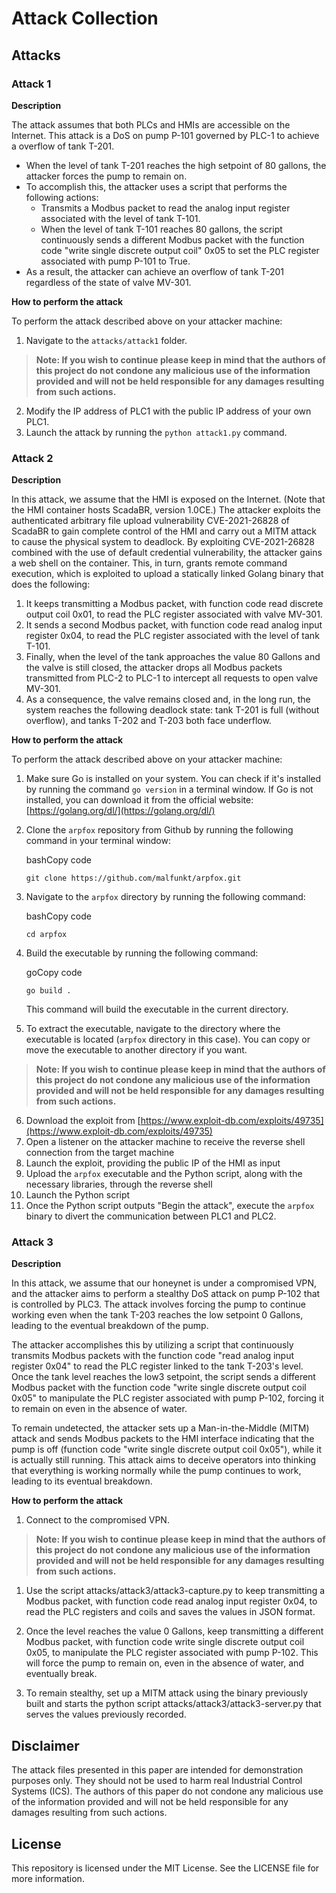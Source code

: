# Attack Collection


## Attacks

### Attack 1

**Description**

The attack assumes that both PLCs and HMIs are accessible on the Internet.
This attack is a DoS on pump P-101 governed by PLC-1 to achieve a overflow of tank T-201.

-   When the level of tank T-201 reaches the high setpoint of 80 gallons, the attacker forces the pump to remain on.
-   To accomplish this, the attacker uses a script that performs the following actions:
    -   Transmits a Modbus packet to read the analog input register associated with the level of tank T-101.
    -   When the level of tank T-101 reaches 80 gallons, the script continuously sends a different Modbus packet with the function code "write single discrete output coil" 0x05 to set the PLC register associated with pump P-101 to True.
-   As a result, the attacker can achieve an overflow of tank T-201 regardless of the state of valve MV-301.

**How to perform the attack**

To perform the attack described above on your attacker machine:

1.  Navigate to the `attacks/attack1` folder.

>**Note: If you wish to continue please keep in mind that the authors of this project do not condone any malicious use of the information provided and will not be held responsible for any damages resulting from such actions.**

2.  Modify the IP address of PLC1 with the public IP address of your own PLC1.
3.  Launch the attack by running the `python attack1.py` command.

### Attack 2

**Description**

In this attack, we assume that the HMI is exposed on the Internet. (Note that the HMI container hosts ScadaBR, version 1.0CE.)
The attacker exploits the authenticated arbitrary file upload vulnerability CVE-2021-26828 of ScadaBR to gain complete control of the HMI and carry out a MITM attack to cause the physical system to deadlock.
By exploiting CVE-2021-26828 combined with the use of default credential vulnerability, the attacker gains a web shell on the container. This, in turn, grants remote command execution, which is exploited to upload a statically linked Golang binary that does the following:
1.  It keeps transmitting a Modbus packet, with function code read discrete output coil 0x01, to read the PLC register associated with valve MV-301.
2.  It sends a second Modbus packet, with function code read analog input register 0x04, to read the PLC register associated with the level of tank T-101.
3.  Finally, when the level of the tank approaches the value 80 Gallons and the valve is still closed, the attacker drops all Modbus packets transmitted from PLC-2 to PLC-1 to intercept all requests to open valve MV-301.
4.  As a consequence, the valve remains closed and, in the long run, the system reaches the following deadlock state: tank T-201 is full (without overflow), and tanks T-202 and T-203 both face underflow.

**How to perform the attack**

To perform the attack described above on your attacker machine:

1.  Make sure Go is installed on your system. You can check if it's installed by running the command `go version` in a terminal window. If Go is not installed, you can download it from the official website: [https://golang.org/dl/](https://golang.org/dl/)
    
2.  Clone the `arpfox` repository from Github by running the following command in your terminal window:
    
    bashCopy code
    
    `git clone https://github.com/malfunkt/arpfox.git` 
    
3.  Navigate to the `arpfox` directory by running the following command:
    
    bashCopy code
    
    `cd arpfox` 
    
4.  Build the executable by running the following command:
    
    goCopy code
    
    `go build .` 
    
    This command will build the executable in the current directory.
    
5.  To extract the executable, navigate to the directory where the executable is located (`arpfox` directory in this case). You can copy or move the executable to another directory if you want.

>**Note: If you wish to continue please keep in mind that the authors of this project do not condone any malicious use of the information provided and will not be held responsible for any damages resulting from such actions.**

6.  Download the exploit from [https://www.exploit-db.com/exploits/49735](https://www.exploit-db.com/exploits/49735)
2.  Open a listener on the attacker machine to receive the reverse shell connection from the target machine
3.  Launch the exploit, providing the public IP of the HMI as input
4.  Upload the `arpfox` executable and the Python script, along with the necessary libraries, through the reverse shell
5.  Launch the Python script
6.  Once the Python script outputs "Begin the attack", execute the `arpfox` binary to divert the communication between PLC1 and PLC2.

### Attack 3

**Description**

In this attack, we assume that our honeynet is under a compromised VPN, and the attacker aims to perform a stealthy DoS attack on pump P-102 that is controlled by PLC3. The attack involves forcing the pump to continue working even when the tank T-203 reaches the low setpoint 0 Gallons, leading to the eventual breakdown of the pump.

The attacker accomplishes this by utilizing a script that continuously transmits Modbus packets with the function code "read analog input register 0x04" to read the PLC register linked to the tank T-203's level. Once the tank level reaches the low3 setpoint, the script sends a different Modbus packet with the function code "write single discrete output coil 0x05" to manipulate the PLC register associated with pump P-102, forcing it to remain on even in the absence of water.

To remain undetected, the attacker sets up a Man-in-the-Middle (MITM) attack and sends Modbus packets to the HMI interface indicating that the pump is off (function code "write single discrete output coil 0x05"), while it is actually still running. This attack aims to deceive operators into thinking that everything is working normally while the pump continues to work, leading to its eventual breakdown.

**How to perform the attack**

1. Connect to the compromised VPN.

>**Note: If you wish to continue please keep in mind that the authors of this project do not condone any malicious use of the information provided and will not be held responsible for any damages resulting from such actions.**


1.  Use the script attacks/attack3/attack3-capture.py to keep transmitting a Modbus packet, with function code read analog input register 0x04, to read the PLC registers and coils and saves the values in JSON format.
    
2.  Once the level reaches the value 0 Gallons, keep transmitting a different Modbus packet, with function code write single discrete output coil 0x05, to manipulate the PLC register associated with pump P-102. This will force the pump to remain on, even in the absence of water, and eventually break.
    
3.  To remain stealthy, set up a MITM attack using the binary previously built and starts the python script attacks/attack3/attack3-server.py that serves the values previously recorded.
    

## Disclaimer

The attack files presented in this paper are intended for demonstration purposes only. They should not be used to harm real Industrial Control Systems (ICS). The authors of this paper do not condone any malicious use of the information provided and will not be held responsible for any damages resulting from such actions.

## License

This repository is licensed under the MIT License. See the LICENSE file for more information.
